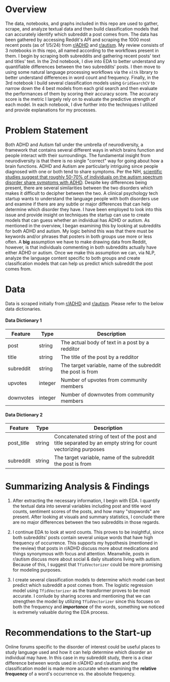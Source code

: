 # Overview
The data, notebooks, and graphs included in this repo are used to gather, scrape, and analyze textual data and then build classification models that can accurately identify which subreddit a post comes from. The data has been gathered by accessing Reddit's API and scraping the 1000 most recent posts (as of 1/5/24) from [r/ADHD](https://www.reddit.com/r/ADHD/) and [r/autism](https://www.reddit.com/r/autism/). 
My review consists of 3 notebooks in this repo, all named according to the workflows present in them. I begin by scraping both subreddits and gathering recent posts' text and titles' text. In the 2nd notebook, I dive into EDA to better understand any quantifiable differences between the two subreddits' posts. I then move to using some natural language processing workflows via the `nltk` library to better understand differences in word count and frequency. Finally, in the 3rd notebook I build several classification models using `GridSearchCV` to narrow down the 4 best models from each grid search and then evaluate the performances of them by scoring their accuracy score. The accuracy score is the metric I largely rely on to evaluate the predictive strength of each model. In each notebook, I dive further into the techniques I utilized and provide explanations for my processes.


# Problem Statement
Both ADHD and Autism fall under the umbrella of neurodiversity, a framework that contains several different ways in which brains function and people interact with their surroundings. The fundamental insight from neurodiversity is that there is no single "correct" way for going about how a brain functions. ADHD and Autism are particularly intriguing since people diagnosed with one or both tend to share symptoms. Per the NIH, [scientific studies suggest that roughly 50-70% of individuals on the autism spectrum disorder share symptoms with ADHD](https://www.ncbi.nlm.nih.gov/pmc/articles/PMC8918663/#:~:text=According%20to%20the%20scientific%20literature,rate%20of%20comorbidity%20is%20intriguing.). Despite key differences being present, there are several similarities between the two disorders which makes it difficult to decipher between the two. 
A clinical psychology tech startup wants to understand the language people with both disorders use and examine if there are any subtle or major differences that can help determine which disorder they have. I have been employed to look into this issue and provide insight on techniques the startup can use to create models that can guess whether an individual has ADHD or autism.
As mentioned in the overview, I began examining this by looking at subreddits for both ADHD and autism. My logic behind this was that there must be keywords and/or phrases that posters in both groups use more or less often. A **big** assumption we have to make drawing data from Reddit, however, is that individuals commenting in both subreddits actually have either ADHD or autism. Once we make this assumption we can, via NLP, analyze the language content specific to both groups and create classification models that can help us predict which subreddit the post comes from. 


# Data
Data is scraped initially from [r/ADHD](https://www.reddit.com/r/ADHD/) and [r/autism](https://www.reddit.com/r/autism/). Please refer to the below data dictionaries.

#### Data Dictionary 1
|Feature|Type|Description|
|---|---|---|
|post|string|The actual body of text in a post by a redditor|
|title|string|The title of the post by a redditor|
|subreddit|string|The target variable, name of the subreddit the post is from|
|upvotes|integer|Number of upvotes from community members|
|downvotes|integer|Number of downvotes from community members|

#### Data Dictionary 2
|Feature|Type|Description|
|---|---|---|
|post_title|string|Concatenated string of text of the post and title separated by an empty string for count vectorizing purposes|
|subreddit|string|The target variable, name of the subreddit the post is from|


# Summarizing Analysis & Findings
1. After extracting the necessary information, I begin with EDA. I quantify the textual data into several variables including post and title word counts, sentiment scores of the posts, and how many "stopwords" are present. After looking at visuals and summary statistics, I conclude there are no major differences between the two subreddits in those regards.

2. I continue EDA to look at word counts. This proves to be insightful, since both subreddits' posts contain several unique words that have high frequency of occurrence. This supports my hypothesis (mentioned in the review) that posts in r/ADHD discuss more about medications and things synonymous with focus and attention. Meanwhile, posts in r/autism discuss more about social & daily situations living with autism. Because of this, I suggest that `TfidVectorizer` could be more promising for modeling purposes.

3. I create several classification models to determine which model can best predict which subreddit a post comes from. The logistic regression model using `TfidVectorizer` as the transformer proves to be most accurate. I conlude by sharing scores and mentioning that we can strengthen the model by utilizing `TfidVectorizer` since this focuses on both the frequency and ***importance*** of the words, something we noticed is extremely valuable during the EDA process.


# Recommendations to the Start-up
Online forums specific to the disorder of interest could be useful places to study language used and how it can help determine which disorder an individual may have. In this case in my subreddit study, there is a clear difference between words used in r/ADHD and r/autism and the classification model is made more accurate when examining the **relative frequency** of a word's occurrence vs. the absolute frequency. 

